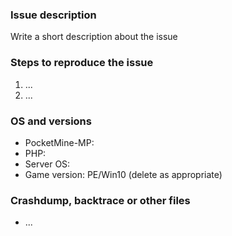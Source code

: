 ### Issue description
<!--- use our forum https://forums.pmmp.gq for questions -->
Write a short description about the issue

### Steps to reproduce the issue
<!--- help us find the problem by adding steps to reproduce the issue -->
1. ...
2. ...

### OS and versions
<!--- use the 'version' command in PocketMine-MP
NOTE: LATEST is not a valid version. 
PocketMine version should include Jenkins build number and/or git commit hash.
ALSO NOTE: NO support whatsoever will be provided for forks or spoons of PocketMine. Issues relating to non-official distributions will be closed as spam. Please send such issues to whoever is responsible for the fork or spoon you are using.
-->
* PocketMine-MP:
* PHP:
* Server OS:
* Game version: PE/Win10 (delete as appropriate)

### Crashdump, backtrace or other files
<!--- please use gist or anything else and add links here -->
* ...
